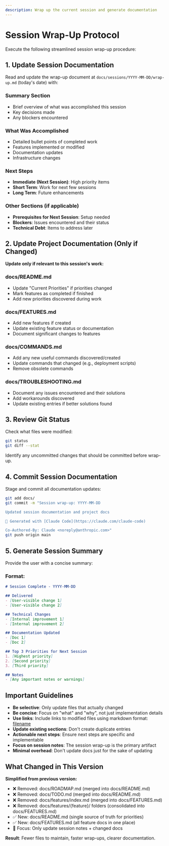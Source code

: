 ```yaml
---
description: Wrap up the current session and generate documentation
---
```


# Session Wrap-Up Protocol

Execute the following streamlined session wrap-up procedure:

## 1. Update Session Documentation

Read and update the wrap-up document at `docs/sessions/YYYY-MM-DD/wrap-up.md` (today's date) with:

### Summary Section
- Brief overview of what was accomplished this session
- Key decisions made
- Any blockers encountered

### What Was Accomplished
- Detailed bullet points of completed work
- Features implemented or modified
- Documentation updates
- Infrastructure changes

### Next Steps
- **Immediate (Next Session)**: High priority items
- **Short Term**: Work for next few sessions
- **Long Term**: Future enhancements

### Other Sections (if applicable)
- **Prerequisites for Next Session**: Setup needed
- **Blockers**: Issues encountered and their status
- **Technical Debt**: Items to address later

## 2. Update Project Documentation (Only if Changed)

**Update only if relevant to this session's work:**

### docs/README.md
- Update "Current Priorities" if priorities changed
- Mark features as completed if finished
- Add new priorities discovered during work

### docs/FEATURES.md
- Add new features if created
- Update existing feature status or documentation
- Document significant changes to features

### docs/COMMANDS.md
- Add any new useful commands discovered/created
- Update commands that changed (e.g., deployment scripts)
- Remove obsolete commands

### docs/TROUBLESHOOTING.md
- Document any issues encountered and their solutions
- Add workarounds discovered
- Update existing entries if better solutions found

## 3. Review Git Status

Check what files were modified:
```bash
git status
git diff --stat
```

Identify any uncommitted changes that should be committed before wrap-up.

## 4. Commit Session Documentation

Stage and commit all documentation updates:
```bash
git add docs/
git commit -m "Session wrap-up: YYYY-MM-DD

Updated session documentation and project docs

🤖 Generated with [Claude Code](https://claude.com/claude-code)

Co-Authored-By: Claude <noreply@anthropic.com>"
git push origin main
```

## 5. Generate Session Summary

Provide the user with a concise summary:

### Format:
```markdown
# Session Complete - YYYY-MM-DD

## Delivered
- [User-visible change 1]
- [User-visible change 2]

## Technical Changes
- [Internal improvement 1]
- [Internal improvement 2]

## Documentation Updated
- [Doc 1]
- [Doc 2]

## Top 3 Priorities for Next Session
1. [Highest priority]
2. [Second priority]
3. [Third priority]

## Notes
- [Any important notes or warnings]
```

## Important Guidelines

- **Be selective**: Only update files that actually changed
- **Be concise**: Focus on "what" and "why", not just implementation details
- **Use links**: Include links to modified files using markdown format: [filename](path/to/file)
- **Update existing sections**: Don't create duplicate entries
- **Actionable next steps**: Ensure next steps are specific and implementable
- **Focus on session notes**: The session wrap-up is the primary artifact
- **Minimal overhead**: Don't update docs just for the sake of updating

## What Changed in This Version

**Simplified from previous version:**
- ❌ Removed: docs/ROADMAP.md (merged into docs/README.md)
- ❌ Removed: docs/TODO.md (merged into docs/README.md)
- ❌ Removed: docs/features/index.md (merged into docs/FEATURES.md)
- ❌ Removed: docs/features/{feature}/ folders (consolidated into docs/FEATURES.md)
- ✅ New: docs/README.md (single source of truth for priorities)
- ✅ New: docs/FEATURES.md (all feature docs in one place)
- 🎯 Focus: Only update session notes + changed docs

**Result**: Fewer files to maintain, faster wrap-ups, clearer documentation.
